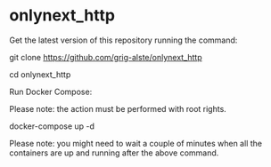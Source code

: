 # onlynext_http

Get the latest version of this repository running the command:

git clone https://github.com/grig-alste/onlynext_http

cd onlynext_http

Run Docker Compose:

Please note: the action must be performed with root rights.

docker-compose up -d

Please note: you might need to wait a couple of minutes when all the containers are up and running after the above command.
